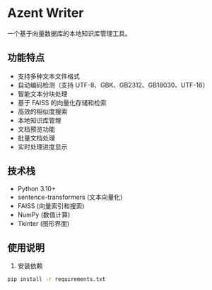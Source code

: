 # Azent Writer

一个基于向量数据库的本地知识库管理工具。

## 功能特点

- 支持多种文本文件格式
- 自动编码检测（支持 UTF-8、GBK、GB2312、GB18030、UTF-16）
- 智能文本分块处理
- 基于 FAISS 的向量化存储和检索
- 高效的相似度搜索
- 本地知识库管理
- 文档预览功能
- 批量文档处理
- 实时处理进度显示

## 技术栈

- Python 3.10+
- sentence-transformers (文本向量化)
- FAISS (向量索引和搜索)
- NumPy (数值计算)
- Tkinter (图形界面)

## 使用说明

1. 安装依赖
```bash
pip install -r requirements.txt